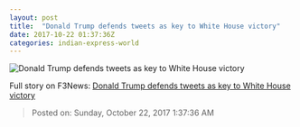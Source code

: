```yaml
---
layout: post
title:  "Donald Trump defends tweets as key to White House victory"
date: 2017-10-22 01:37:36Z
categories: indian-express-world
---
```


![Donald Trump defends tweets as key to White House victory](http://images.indianexpress.com/2017/10/donald-trump-7592.jpg?w=759)




Full story on F3News: [Donald Trump defends tweets as key to White House victory](http://www.f3nws.com/n/KGnbP)

> Posted on: Sunday, October 22, 2017 1:37:36 AM
